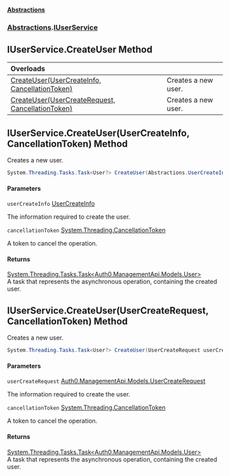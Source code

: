 #### [Abstractions](../../index.md 'index')
### [Abstractions](../index.md 'Abstractions').[IUserService](index.md 'Abstractions\.IUserService')

## IUserService\.CreateUser Method

| Overloads | |
| :--- | :--- |
| [CreateUser\(UserCreateInfo, CancellationToken\)](CreateUser.md#Abstractions.IUserService.CreateUser(Abstractions.UserCreateInfo,System.Threading.CancellationToken) 'Abstractions\.IUserService\.CreateUser\(Abstractions\.UserCreateInfo, System\.Threading\.CancellationToken\)') | Creates a new user\. |
| [CreateUser\(UserCreateRequest, CancellationToken\)](CreateUser.md#Abstractions.IUserService.CreateUser(UserCreateRequest,System.Threading.CancellationToken) 'Abstractions\.IUserService\.CreateUser\(UserCreateRequest, System\.Threading\.CancellationToken\)') | Creates a new user\. |

<a name='Abstractions.IUserService.CreateUser(Abstractions.UserCreateInfo,System.Threading.CancellationToken)'></a>

## IUserService\.CreateUser\(UserCreateInfo, CancellationToken\) Method

Creates a new user\.

```csharp
System.Threading.Tasks.Task<User?> CreateUser(Abstractions.UserCreateInfo userCreateInfo, System.Threading.CancellationToken cancellationToken);
```
#### Parameters

<a name='Abstractions.IUserService.CreateUser(Abstractions.UserCreateInfo,System.Threading.CancellationToken).userCreateInfo'></a>

`userCreateInfo` [UserCreateInfo](../UserCreateInfo/index.md 'Abstractions\.UserCreateInfo')

The information required to create the user\.

<a name='Abstractions.IUserService.CreateUser(Abstractions.UserCreateInfo,System.Threading.CancellationToken).cancellationToken'></a>

`cancellationToken` [System\.Threading\.CancellationToken](https://learn.microsoft.com/en-us/dotnet/api/system.threading.cancellationtoken 'System\.Threading\.CancellationToken')

A token to cancel the operation\.

#### Returns
[System\.Threading\.Tasks\.Task&lt;](https://learn.microsoft.com/en-us/dotnet/api/system.threading.tasks.task-1 'System\.Threading\.Tasks\.Task\`1')[Auth0\.ManagementApi\.Models\.User](https://learn.microsoft.com/en-us/dotnet/api/auth0.managementapi.models.user 'Auth0\.ManagementApi\.Models\.User')[&gt;](https://learn.microsoft.com/en-us/dotnet/api/system.threading.tasks.task-1 'System\.Threading\.Tasks\.Task\`1')  
A task that represents the asynchronous operation, containing the created user\.

<a name='Abstractions.IUserService.CreateUser(UserCreateRequest,System.Threading.CancellationToken)'></a>

## IUserService\.CreateUser\(UserCreateRequest, CancellationToken\) Method

Creates a new user\.

```csharp
System.Threading.Tasks.Task<User?> CreateUser(UserCreateRequest userCreateRequest, System.Threading.CancellationToken cancellationToken);
```
#### Parameters

<a name='Abstractions.IUserService.CreateUser(UserCreateRequest,System.Threading.CancellationToken).userCreateRequest'></a>

`userCreateRequest` [Auth0\.ManagementApi\.Models\.UserCreateRequest](https://learn.microsoft.com/en-us/dotnet/api/auth0.managementapi.models.usercreaterequest 'Auth0\.ManagementApi\.Models\.UserCreateRequest')

The information required to create the user\.

<a name='Abstractions.IUserService.CreateUser(UserCreateRequest,System.Threading.CancellationToken).cancellationToken'></a>

`cancellationToken` [System\.Threading\.CancellationToken](https://learn.microsoft.com/en-us/dotnet/api/system.threading.cancellationtoken 'System\.Threading\.CancellationToken')

A token to cancel the operation\.

#### Returns
[System\.Threading\.Tasks\.Task&lt;](https://learn.microsoft.com/en-us/dotnet/api/system.threading.tasks.task-1 'System\.Threading\.Tasks\.Task\`1')[Auth0\.ManagementApi\.Models\.User](https://learn.microsoft.com/en-us/dotnet/api/auth0.managementapi.models.user 'Auth0\.ManagementApi\.Models\.User')[&gt;](https://learn.microsoft.com/en-us/dotnet/api/system.threading.tasks.task-1 'System\.Threading\.Tasks\.Task\`1')  
A task that represents the asynchronous operation, containing the created user\.